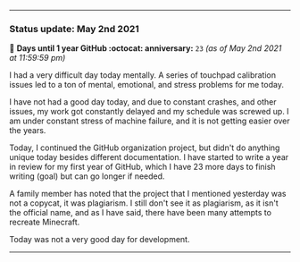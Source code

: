 
***

### Status update: May 2nd 2021

🎂 **Days until 1 year GitHub :octocat: anniversary:** `23` _(as of May 2nd 2021 at 11:59:59 pm)_

I had a very difficult day today mentally. A series of touchpad calibration issues led to a ton of mental, emotional, and stress problems for me today.

I have not had a good day today, and due to constant crashes, and other issues, my work got constantly delayed and my schedule was screwed up. I am under constant stress of machine failure, and it is not getting easier over the years.

Today, I continued the GitHub organization project, but didn't do anything unique today besides different documentation. I have started to write a year in review for my first year of GitHub, which I have 23 more days to finish writing (goal) but can go longer if needed.

A family member has noted that the project that I mentioned yesterday was not a copycat, it was plagiarism. I still don't see it as plagiarism, as it isn't the official name, and as I have said, there have been many attempts to recreate Minecraft.

Today was not a very good day for development.

***
